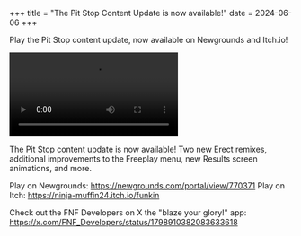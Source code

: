 +++
title = "The Pit Stop Content Update is now available!"
date = 2024-06-06
+++

Play the Pit Stop content update, now available on Newgrounds and Itch.io! 

<!-- more -->

<video src="/img/2024-06-06/update-teaser-pitstop1.mp4" controls="controls">
</video>

The Pit Stop content update is now available! Two new Erect remixes, additional improvements to the Freeplay menu, new Results screen animations, and more.

Play on Newgrounds: https://newgrounds.com/portal/view/770371
Play on Itch: https://ninja-muffin24.itch.io/funkin

Check out the FNF Developers on X the "blaze your glory!" app: https://x.com/FNF_Developers/status/1798910382083633618
